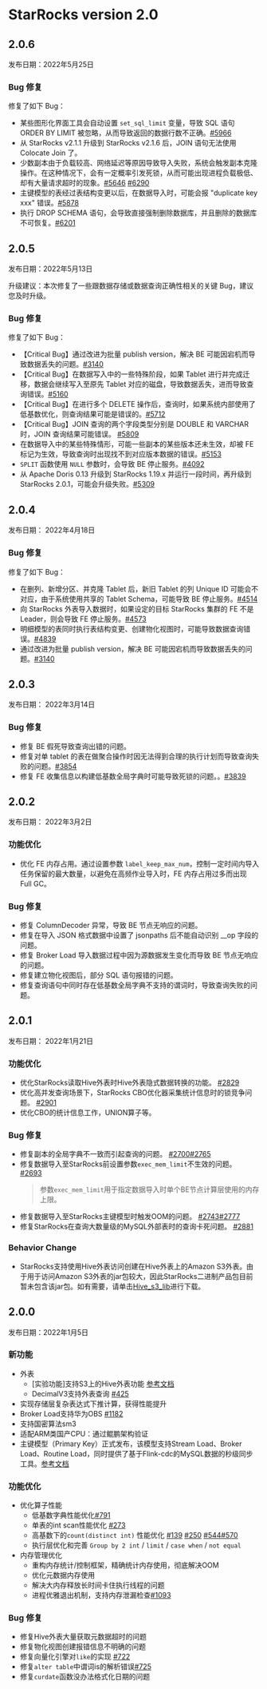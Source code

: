 # StarRocks version 2.0

## 2.0.6

发布日期：2022年5月25日

### Bug 修复

修复了如下 Bug：

- 某些图形化界面工具会自动设置 `set_sql_limit` 变量，导致 SQL 语句 ORDER BY LIMIT 被忽略，从而导致返回的数据行数不正确。[#5966](https://github.com/StarRocks/starrocks/issues/5966)
- 从 StarRocks v2.1.1 升级到 StarRocks v2.1.6 后，JOIN 语句无法使用 Colocate Join 了。
- 少数副本由于负载较高、网络延迟等原因导致导入失败，系统会触发副本克隆操作。在这种情况下，会有一定概率引发死锁，从而可能出现进程负载极低、却有大量请求超时的现象。[#5646](https://github.com/StarRocks/starrocks/issues/5646) [#6290](https://github.com/StarRocks/starrocks/issues/6290)
- 主键模型的表经过表结构变更以后，在数据导入时，可能会报 "duplicate key xxx" 错误。[#5878](https://github.com/StarRocks/starrocks/issues/5878)
- 执行 DROP SCHEMA 语句，会导致直接强制删除数据库，并且删除的数据库不可恢复。[#6201](https://github.com/StarRocks/starrocks/issues/6201)

## 2.0.5

发布日期：2022年5月13日

升级建议：本次修复了一些跟数据存储或数据查询正确性相关的关键 Bug，建议您及时升级。

### Bug 修复

修复了如下 Bug：

- 【Critical Bug】通过改进为批量 publish version，解决 BE 可能因宕机而导致数据丢失的问题。[#3140](https://github.com/StarRocks/starrocks/issues/3140)
- 【Critical Bug】在数据写入中的一些特殊阶段，如果 Tablet 进行并完成迁移，数据会继续写入至原先 Tablet 对应的磁盘，导致数据丢失，进而导致查询错误。[#5160](https://github.com/StarRocks/starrocks/issues/5160)
- 【Critical Bug】在进行多个 DELETE 操作后，查询时，如果系统内部使用了低基数优化，则查询结果可能是错误的。[#5712](https://github.com/StarRocks/starrocks/issues/5712)
- 【Critical Bug】JOIN 查询的两个字段类型分别是 DOUBLE 和 VARCHAR 时，JOIN 查询结果可能错误。 [#5809](https://github.com/StarRocks/starrocks/pull/5809)
- 在数据导入中的某些特殊情形，可能一些副本的某些版本还未生效，却被 FE 标记为生效，导致查询时出现找不到对应版本数据的错误。[#5153](https://github.com/StarRocks/starrocks/issues/5153)
- `SPLIT` 函数使用 `NULL` 参数时，会导致 BE 停止服务。[#4092](https://github.com/StarRocks/starrocks/issues/4092)  
- 从 Apache Doris 0.13 升级到 StarRocks 1.19.x 并运行一段时间，再升级到 StarRocks 2.0.1，可能会升级失败。[#5309](https://github.com/StarRocks/starrocks/issues/5309)

## 2.0.4

发布日期： 2022年4月18日

### Bug 修复

修复了如下 Bug：

- 在删列、新增分区、并克隆 Tablet 后，新旧 Tablet 的列 Unique ID 可能会不对应，由于系统使用共享的 Tablet Schema，可能导致 BE 停止服务。[#4514](https://github.com/StarRocks/starrocks/issues/4514)
- 向 StarRocks 外表导入数据时，如果设定的目标 StarRocks 集群的 FE 不是 Leader，则会导致 FE 停止服务。[#4573](https://github.com/StarRocks/starrocks/issues/4573)
- 明细模型的表同时执行表结构变更、创建物化视图时，可能导致数据查询错误。[#4839](https://github.com/StarRocks/starrocks/issues/4839)
- 通过改进为批量 publish version，解决 BE 可能因宕机而导致数据丢失的问题。[#3140](https://github.com/StarRocks/starrocks/issues/3140)

## 2.0.3

发布日期： 2022年3月14日

### Bug 修复

- 修复 BE 假死导致查询出错的问题。
- 修复对单 tablet 的表在做聚合操作时因无法得到合理的执行计划而导致查询失败的问题。[#3854](https://github.com/StarRocks/starrocks/issues/3854)
- 修复 FE 收集信息以构建低基数全局字典时可能导致死锁的问题。。[#3839](https://github.com/StarRocks/starrocks/issues/3839)

## 2.0.2

发布日期： 2022年3月2日

### 功能优化

- 优化 FE 内存占用。通过设置参数 `label_keep_max_num`，控制一定时间内导入任务保留的最大数量，以避免在高频作业导入时，FE 内存占用过多而出现 Full GC。

### Bug 修复

- 修复 ColumnDecoder 异常，导致 BE 节点无响应的问题。
- 修复在导入 JSON 格式数据中设置了 jsonpaths 后不能自动识别 __op 字段的问题。
- 修复 Broker Load 导入数据过程中因为源数据发生变化而导致 BE 节点无响应的问题。
- 修复建立物化视图后，部分 SQL 语句报错的问题。
- 修复查询语句中同时存在低基数全局字典不支持的谓词时，导致查询失败的问题。

## 2.0.1

发布日期： 2022年1月21日

### 功能优化

- 优化StarRocks读取Hive外表时Hive外表隐式数据转换的功能。 [#2829](https://github.com/StarRocks/starrocks/pull/2829)
- 优化高并发查询场景下，StarRocks CBO优化器采集统计信息时的锁竞争问题。 [#2901](https://github.com/StarRocks/starrocks/pull/2901)
- 优化CBO的统计信息工作，UNION算子等。

### Bug 修复

- 修复副本的全局字典不一致而引起查询的问题。 [#2700](https://github.com/StarRocks/starrocks/pull/2700)[#2765](https://github.com/StarRocks/starrocks/pull/2765)
- 修复数据导入至StarRocks前设置参数`exec_mem_limit`不生效的问题。 [#2693](https://github.com/StarRocks/starrocks/pull/2693)
  > 参数`exec_mem_limit`用于指定数据导入时单个BE节点计算层使用的内存上限。
- 修复数据导入至StarRocks主键模型时触发OOM的问题。 [#2743](https://github.com/StarRocks/starrocks/pull/2743)[#2777](https://github.com/StarRocks/starrocks/pull/2777)
- 修复StarRocks在查询大数量级的MySQL外部表时的查询卡死问题。 [#2881](https://github.com/StarRocks/starrocks/pull/2881)

### Behavior Change

- StarRocks支持使用Hive外表访问创建在Hive外表上的Amazon S3外表。由于用于访问Amazon S3外表的jar包较大，因此StarRocks二进制产品包目前暂未包含该jar包。如有需要，请单击[Hive_s3_lib](https://cdn-thirdparty.starrocks.com/hive_s3_jar.tar.gz)进行下载。

## 2.0.0

发布日期：2022年1月5日

### 新功能

- 外表
  - [实验功能]支持S3上的Hive外表功能 [参考文档](/using_starrocks/External_table.md#Hive外表)
  - DecimalV3支持外表查询 [#425](https://github.com/StarRocks/starrocks/pull/425)
- 实现存储层复杂表达式下推计算，获得性能提升
- Broker Load支持华为OBS [#1182](https://github.com/StarRocks/starrocks/pull/1182)
- 支持国密算法sm3
- 适配ARM类国产CPU：通过鲲鹏架构验证
- 主键模型（Primary Key）正式发布，该模型支持Stream Load、Broker Load、Routine Load，同时提供了基于Flink-cdc的MySQL数据的秒级同步工具。[参考文档](/table_design/Data_model.md#主键模型)

### 功能优化

- 优化算子性能
  - 低基数字典性能优化[#791](https://github.com/StarRocks/starrocks/pull/791)
  - 单表的int scan性能优化 [#273](https://github.com/StarRocks/starrocks/issues/273)
  - 高基数下的`count(distinct int)` 性能优化 [#139](https://github.com/StarRocks/starrocks/pull/139) [#250](https://github.com/StarRocks/starrocks/pull/250)  [#544](https://github.com/StarRocks/starrocks/pull/544)[#570](https://github.com/StarRocks/starrocks/pull/570)
  - 执行层优化和完善 `Group by 2 int` / `limit` / `case when` / `not equal`
- 内存管理优化
  - 重构内存统计/控制框架，精确统计内存使用，彻底解决OOM
  - 优化元数据内存使用
  - 解决大内存释放长时间卡住执行线程的问题
  - 进程优雅退出机制，支持内存泄漏检查[#1093](https://github.com/StarRocks/starrocks/pull/1093)

### Bug 修复

- 修复Hive外表大量获取元数据超时的问题
- 修复物化视图创建报错信息不明确的问题
- 修复向量化引擎对`like`的实现 [#722](https://github.com/StarRocks/starrocks/pull/722)
- 修复`alter table`中谓词is的解析错误[#725](https://github.com/StarRocks/starrocks/pull/725)
- 修复`curdate`函数没办法格式化日期的问题
